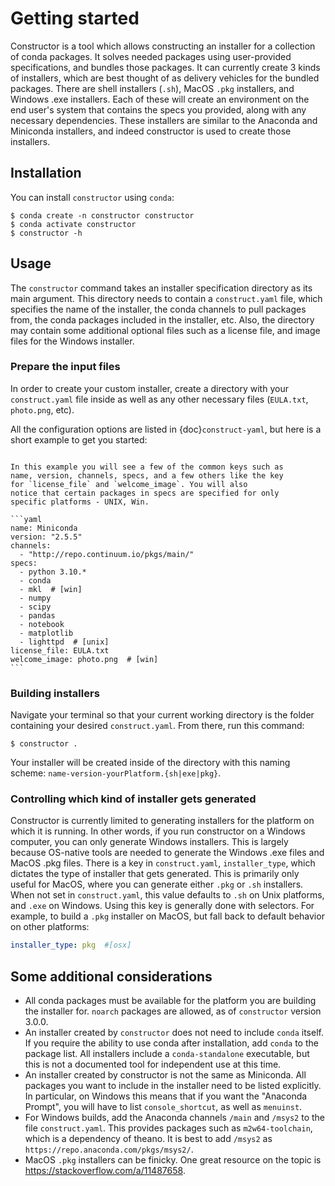 # Getting started

Constructor is a tool which allows constructing an installer
for a collection of conda packages. It solves needed packages using user-provided
specifications, and bundles those packages.  It can currently create 3 kinds of
installers, which are best thought of as delivery vehicles for the bundled packages.
There are shell installers (`.sh`), MacOS `.pkg` installers, and Windows .exe installers.
Each of these will create an environment on the end user's system that contains the specs
you provided, along with any necessary dependencies.  These installers are similar
to the Anaconda and Miniconda installers, and indeed constructor is used to create
those installers.

## Installation

You can install `constructor` using `conda`:

```console
$ conda create -n constructor constructor
$ conda activate constructor
$ constructor -h
```

## Usage

The `constructor` command takes an installer specification directory
as its main argument. This directory needs to contain a `construct.yaml` file,
which specifies the name of the installer, the conda channels to pull packages
from, the conda packages included in the installer, etc. Also,
the directory may contain some additional optional files such as a license file,
and image files for the Windows installer.

### Prepare the input files

In order to create your custom installer, create a directory
with your `construct.yaml` file inside as well as any other
necessary files (`EULA.txt`, `photo.png`, etc). 

All the configuration options are listed in {doc}`construct-yaml`, 
but here is a short example to get you started:

````{admonition} Example construct.yaml
 
In this example you will see a few of the common keys such as
name, version, channels, specs, and a few others like the key
for `license_file` and `welcome_image`. You will also
notice that certain packages in specs are specified for only
specific platforms - UNIX, Win.

```yaml
name: Miniconda
version: "2.5.5"
channels:
  - "http://repo.continuum.io/pkgs/main/"
specs:
  - python 3.10.*
  - conda
  - mkl  # [win]
  - numpy
  - scipy
  - pandas
  - notebook
  - matplotlib
  - lighttpd  # [unix]
license_file: EULA.txt
welcome_image: photo.png  # [win]
```
````

### Building installers

Navigate your terminal so that your current working directory is the folder
containing your desired `construct.yaml`. From there, run this command:

```console
$ constructor .
```

Your installer will be created inside of the directory with
this naming scheme: `name-version-yourPlatform.{sh|exe|pkg}`.


### Controlling which kind of installer gets generated

Constructor is currently limited to generating installers for the platform on
which it is running. In other words, if you run constructor on a Windows
computer, you can only generate Windows installers. This is largely because
OS-native tools are needed to generate the Windows .exe files and MacOS .pkg
files.  There is a key in `construct.yaml`, `installer_type`, which dictates
the type of installer that gets generated. This is primarily only useful for
MacOS, where you can generate either `.pkg` or `.sh` installers. When not set in
`construct.yaml`, this value defaults to `.sh` on Unix platforms, and `.exe` on
Windows. Using this key is generally done with selectors.  For example, to
build a `.pkg` installer on MacOS, but fall back to default behavior on other
platforms:

```yaml
installer_type: pkg  #[osx]
```
 
## Some additional considerations

* All conda packages must be available for the platform you are
  building the installer for.  `noarch` packages are allowed, as of
  `constructor` version 3.0.0.
* An installer created by `constructor` does not need to include
  `conda` itself. If you require the ability to use conda after
  installation, add `conda` to the package list.  All installers
  include a `conda-standalone` executable, but this is not a
  documented tool for independent use at this time.
* An installer created by constructor is not the same as
  Miniconda. All packages you want to include in the installer
  need to be listed explicitly. In particular, on Windows this
  means that if you want the "Anaconda Prompt", you will have
  to list `console_shortcut`, as well as `menuinst`.
* For Windows builds, add the Anaconda channels `/main` and `/msys2`
  to the file `construct.yaml`. This provides packages such
  as `m2w64-toolchain`, which is a dependency of theano. It is best
  to add `/msys2` as `https://repo.anaconda.com/pkgs/msys2/`.
* MacOS `.pkg` installers can be finicky. One great resource on the topic is
  https://stackoverflow.com/a/11487658.
